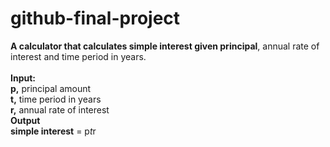 # github-final-project

**A calculator that calculates simple interest given principal**, annual rate of interest and time period in years.<br> 
<br>
**Input:** <br>
   **p,** principal amount <br>
   **t,** time period in years <br>
   **r,** annual rate of interest <br>
**Output** <br>
   **simple interest** = p*t*r
